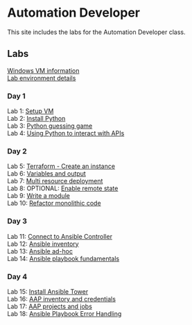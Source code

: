 # Automation Developer

This site includes the labs for the Automation Developer class.

## Labs
[Windows VM information](VM_access.md)   
[Lab environment details](https://docs.google.com/spreadsheets/d/1gTV6btPeIyyXylRkDn2_LNbWkf9BGU6wsi5eIb-ynLY/edit?usp=sharing)   



### Day 1
Lab 1: [Setup VM](labs/setup.md)   
Lab 2: [Install Python](labs/setup_python.md)   
Lab 3: [Python guessing game](labs/py_guessing-game)    
Lab 4: [Using Python to interact with APIs](labs/py-apis)      

### Day 2
Lab 5: [Terraform - Create an instance](labs/tf-first-instance)    
Lab 6: [Variables and output](labs/tf-variables-and-output)   
Lab 7: [Multi resource deployment](labs/tf-more-variables)   
Lab 8: OPTIONAL: [Enable remote state](labs/tf-remote-state)   
Lab 9: [Write a module](labs/tf-write-module)   
Lab 10: [Refactor monolithic code](labs/tf-refactor)   


### Day 3
Lab 11: [Connect to Ansible Controller](labs/setup/index.md)    
Lab 12: [Ansible inventory](labs/inventory)    
Lab 13: [Ansible ad-hoc](labs/ad-hoc)    
Lab 14: [Ansible playbook fundamentals](labs/playbook-fun)    


### Day 4
Lab 15: [Install Ansible Tower](labs/install-aap/)   
Lab 16: [AAP inventory and credentials](labs/aap-inventory-creds-ad-hoc/)     
Lab 17: [AAP projects and jobs](labs/aap-projects-templates-jobs/)   
Lab 18: [Ansible Playbook Error Handling](labs/error-handling/)   
  


<!-- ### Day 5
Lab 19: [Ansible Templating](labs/templates/)   
Lab 20: [Ansible roles](labs/roles/)   
Lab 21: [Write an Ansible module](labs/gh_module/)    -->
